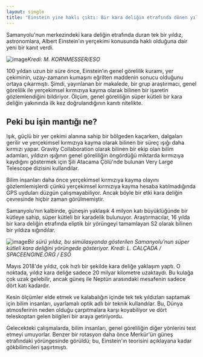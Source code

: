 ```yaml
---
layout: single
title: "Einstein yine haklı çıktı: Bir kara deliğin etrafında dönen yıldız gözlemlendi ve genel görelilik, süper kütleli bir kara deliğin yakınında ilk kez doğrulandı."
---
```

Samanyolu'nun merkezindeki kara deliğin etrafında duran tek bir yıldız, astronomlara, Albert Einstein'ın yerçekimi konusunda haklı olduğuna dair yeni bir kanıt verdi.

![image](https://www.sciencenews.org/sites/default/files/2018/07/main/articles/072518_EC_black-hole_feat.jpg)*Kredi: M. KORNMESSER/ESO*

100 yıldan uzun bir süre önce, Einstein’ın genel görelilik kuramı, yer çekiminin, uzay-zamanın kumaşını eğrilten maddenin sonucu olduğunu ortaya çıkarmıştı. Şimdi, yayınlanan bir makalede, bir grup araştırmacı, genel görelilik ile yerçekimsel kırmızıya kayma olarak bilinen bir işaretin gözlemlendiğini bildiriyor. Ölçüm, genel göreliliğin süper kütleli bir kara deliğin yakınında ilk kez doğrulandığının kanıtı nitelikte.

Peki bu işin mantığı ne?
-
Işık, güçlü bir yer çekimi alanına sahip bir bölgeden kaçarken, dalgaları gerilir ve yerçekimsel kırmızıya kayma olarak bilinen bir süreç ışığı daha kırmızı yapar. Gravity Collaboration olarak bilinen bir ekip olan bilim adamları, yıldızın ışığının genel göreliliğin öngördüğü miktarda kırmızıya kaydığını göstermek için Şili Atacama Çölü'nde bulunan Very Large Telescope dizisini kullandılar.

Bilim insanları daha önce yerçekimsel kırmızıya kayma olayını gözlemlemişlerdi çünkü yerçekimsel kırmızıya kayma hesaba katılmadığında GPS uyduları düzgün çalışmayabiliyor. Ancak böyle bir etki kara deliğin çevresinde hiçbir zaman görülmemiştir.

Samanyolu’nın kalbinde, güneşin yaklaşık 4 milyon katı büyüklüğünde bir kütleye sahip, süper kütleli bir karadelik bulunuyor. Araştırmacılar, 16 yılda bir kara deliğin etrafında eliptik bir yörüngeyi tamamlayan S2 olarak bilinen bir yıldıza sığındılar.

![image](https://www.sciencenews.org/sites/default/files/2018/07/072518_EC_black-hole_inline_730.jpg)*Bir sürü yıldız, bu simülasyonda gösterilen Samanyolu’nun süper kütleli kara deliğini yörüngede gösteriyor. Kredi: L. CALÇADA / SPACEENGINE.ORG / ESO*

Mayıs 2018'de yıldız, çok hızlı bir şekilde kara deliğe yaklaşım yaptı. O noktada, yıldız kara deliğe sadece 20 milyar kilometre uzaktaydı. Bu kulağa çok uzak gelebilir, ancak güneş ile Neptün arasındaki mesafenin sadece dört katı kadardır.

Kesin ölçümler elde etmek ve kalabalığın içinde tek tek yıldızları saptamak için bilim insanları, uyarlamalı optik adlı bir teknik kullandılar. Bu, Dünya atmosferinin neden olduğu çarpıtmalara karşı koyabiliyor ve dört teleskoptan gelen bilgileri bir araya getiriyordu.

Gelecekteki çalışmalarda, bilim insanları, genel göreliliğin diğer yönlerini test etmeyi umuyorlar. Benzer bir rotasyon daha önce Merkür'ün güneş etrafındaki yörüngesinde görüldü; bu, Einstein'ın teorisini açıklayana kadar gökbilimcileri şaşırtmıştı.
